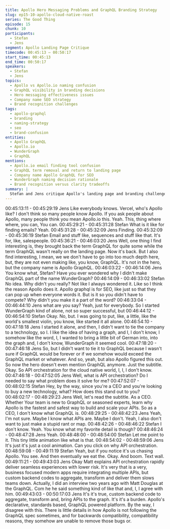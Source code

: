 ```yaml
---
title: Apollo Hero Messaging Problems and GraphQL Branding Strategy
slug: ep15-10-apollo-cloud-native-roast
series: The Good Thing
episode: 15
chunk: 10
participants:
  - Stefan
  - Jens
segment: Apollo Landing Page Critique
timecode: 00:45:13 – 00:50:17
start_time: 00:45:13
end_time: 00:50:17
speakers:
  - Stefan
  - Jens
topics:
  - Apollo vs Apollo.io naming confusion
  - GraphQL visibility in branding decisions
  - Hero messaging effectiveness issues
  - Company name SEO strategy
  - Brand recognition challenges
tags:
  - apollo-graphql
  - branding
  - naming-strategy
  - seo
  - brand-confusion
entities:
  - Apollo GraphQL
  - Apollo.io
  - WunderGraph
  - GraphQL
mentions:
  - Apollo.io email finding tool confusion
  - GraphQL term removal and return to landing page
  - Company name Apollo GraphQL for SEO
  - WunderGraph naming decision rationale
  - Brand recognition versus clarity tradeoffs
summary: |
  Stefan and Jens critique Apollo's landing page and branding challenges, noting confusion with Apollo.io (the sales tool) and discussing Apollo's strategy of including "GraphQL" in their company name for SEO purposes. They compare this to Jens' decision not to include "GraphQL" in WunderGraph's name, exploring the tradeoffs between brand clarity and searchability.
---
```


00:45:13:11 - 00:45:29:19
Jens
Like everybody knows. Vercel, who's Apollo like? I don't think so many people know Apollo. If
you ask people about Apollo, many people think you mean Apollo.io this. Yeah. This, thing
where where, you can, You can.
00:45:29:21 - 00:45:31:28
Stefan
What is it like for finding emails? Yeah.
00:45:31:28 - 00:45:32:09
Jens
Finding.
00:45:32:09 - 00:45:36:19
Stefan
Email and stuff like, sequences and stuff like that. It's for, like, salespeople.
00:45:36:21 - 00:46:03:20
Jens
Well, one thing I find interesting is, they brought back the term GraphQL for quite some while
the term GraphQL wasn't really on the landing page. Now it's back. But I also find interesting, I
mean, we we don't have to go into too much depth here, but, they are not even making like, you
know, GraphQL. It's not in the hero, but the company name is Apollo GraphQL.
00:46:03:22 - 00:46:14:06
Jens
You know what, Stefan? Have you ever wondered why I didn't make GraphQL part of the name
WunderGraph?
00:46:14:09 - 00:46:33:02
Stefan
No idea. Why didn't you really? Not like I always wondered it. Like so I think the reason Apollo
does it. Apollo graphql is for SEO, like just so that they can pop up when everyone words it. But
is it so you didn't have to compete? Why didn't you make it a part of the word?
00:46:33:04 - 00:46:44:10
Jens
what are you say?
Yeah, just for everybody. So I started WunderGraph kind of alone, not so super successful, but
00:46:44:12 - 00:46:54:10
Stefan
Okay. No, but.
I was going to put, like, a little, like the world's smallest violin, you know, like started it all alone.
00:46:54:10 - 00:47:18:18
Jens
I started it alone, and then, I didn't want to tie the company to a technology, so I. I like the idea
of having a graph, and I, I don't know, I somehow like the word, I, I wanted to bring a little bit of
German into, into the graph and, I don't know, WunderGraph it seemed cool.
00:47:18:20 - 00:47:46:18
Jens
So, but I didn't want to tie it to GraphQL because I wasn't sure if GraphQL would be forever or if
we somehow would exceed the GraphQL market or whatever. And so, yeah, but also Apollo
figured this out. So now the hero doesn't even mention GraphQL anymore. Just the subtitle.
Okay. So API orchestration for the cloud native world, I, I, I don't know.
00:47:46:18 - 00:47:52:05
Jens
Well, what is API orchestration? Do I needed to say what problem does it solve for me?
00:47:52:07 - 00:48:02:15
Stefan
Hey, by the way, since you're a CEO and you're looking to buy a new technology, what? How
does this stand out to you?
00:48:02:17 - 00:48:29:23
Jens
Well, let's read the subtitle. As a CEO. Whether Your team is new to GraphQL or seasoned
experts, learn why Apollo is the fastest and safest way to build and scale your APIs. So as a
CEO, I don't know what GraphQL is.
00:48:29:25 - 00:48:42:23
Jens
Yeah, I'm not sure. Maybe I know what APIs are. Maybe I don't. Yeah, I also don't want to just
make a stupid rant or map.
00:48:42:26 - 00:48:46:22
Stefan
I don't know. Yeah. You know what my favorite detail is though?
00:48:46:24 - 00:48:47:28
Jens
Yeah.
00:48:48:00 - 00:48:54:00
Stefan
Let me point to it. This tiny little animation like what is that.
00:48:54:02 - 00:48:59:06
Jens
It's just it's just a cool animation. Can you click on why API orchestration.
00:48:59:08 - 00:49:11:19
Stefan
Yeah, but if you notice it's us chasing Apollo. You see. And then eventually we eat the. Okay.
And boom. Text wall.
00:49:11:21 - 00:49:43:03
Jens
Okay Matt explains API orchestration rapidly deliver seamless experiences with lower risk. It's
very that is a very, business focused modern apps require integrating multiple APIs, but custom
backend codes to aggregate, transform and deliver them slows teams down. Actually, I did an
interview two years ago with Matt Douglas at the GraphQL. Com he he said something kind of
like that and, I, I agree with him.
00:49:43:03 - 00:50:17:03
Jens
It's it's true, custom backend code to aggregate, transform and, bring APIs to the graph. It's it's a
burden. Apollo's declarative, standards based, GraphQL powered platform. By the way, I
disagree with this. There is little details in how Apollo is not following the GraphQL spec
sometimes, and for backwards compatibility, compatibility reasons, they somehow are unable to
remove those bugs or.